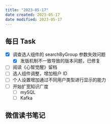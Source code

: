 ```yaml
---
title: "2023-05-17"
date created: 2023-05-17
date modified: 2023-05-17
---
```


## 每日 Task

- [x] 调查选人组件的 searchByGroup 参数失效问题
	- [x] 发版机制不一致导致的版本问题，已修复
- [ ] 阅读《心智觉醒》留档
- [ ] 选人组件调整，增加租户 ID
- [ ] 个人设置增加通过不同用户类型进行显示的能力
- [ ] 开始扩宽知识广度
	- [ ] mySQL
	- [ ] Kafka

## 微信读书笔记

<!-- start of weread -->
<!-- end of weread -->
